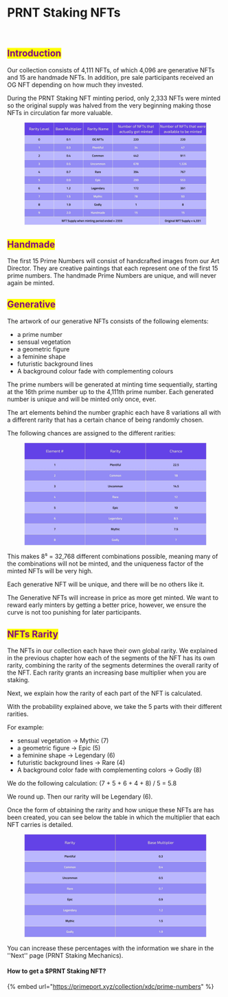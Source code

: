 # PRNT Staking NFTs

<figure><img src="../../../.gitbook/assets/37 HM Prime Numbers.jpg" alt=""><figcaption></figcaption></figure>

## <mark style="color:purple;">Introduction</mark> <a href="#id-7c88" id="id-7c88"></a>

Our collection consists of 4,111 NFTs, of which 4,096 are generative NFTs and 15 are handmade NFTs. In addition, pre sale participants received an OG NFT depending on how much they invested.

During the PRNT Staking NFT minting period, only 2,333 NFTs were minted so the original supply was halved from the very beginning making those NFTs in circulation far more valuable.

<figure><img src="../../../.gitbook/assets/5.jpg" alt=""><figcaption></figcaption></figure>

## <mark style="color:purple;">Handmade</mark> <a href="#a422" id="a422"></a>

The first 15 Prime Numbers will consist of handcrafted images from our Art Director. They are creative paintings that each represent one of the first 15 prime numbers. The handmade Prime Numbers are unique, and will never again be minted.

## <mark style="color:purple;">Generative</mark> <a href="#id-0cde" id="id-0cde"></a>

The artwork of our generative NFTs consists of the following elements:

* a prime number
* sensual vegetation
* a geometric figure
* a feminine shape
* futuristic background lines
* A background colour fade with complementing colours

The prime numbers will be generated at minting time sequentially, starting at the 16th prime number up to the 4,111th prime number. Each generated number is unique and will be minted only once, ever.

The art elements behind the number graphic each have 8 variations all with a different rarity that has a certain chance of being randomly chosen.

The following chances are assigned to the different rarities:

<figure><img src="../../../.gitbook/assets/6.jpg" alt=""><figcaption></figcaption></figure>

This makes 8⁵ = 32,768 different combinations possible, meaning many of the combinations will not be minted, and the uniqueness factor of the minted NFTs will be very high.

Each generative NFT will be unique, and there will be no others like it.

The Generative NFTs will increase in price as more get minted. We want to reward early minters by getting a better price, however, we ensure the curve is not too punishing for later participants.

## <mark style="color:purple;">NFTs Rarity</mark> <a href="#b805" id="b805"></a>

The NFTs in our collection each have their own global rarity. We explained in the previous chapter how each of the segments of the NFT has its own rarity, combining the rarity of the segments determines the overall rarity of the NFT. Each rarity grants an increasing base multiplier when you are staking.

Next, we explain how the rarity of each part of the NFT is calculated.

With the probability explained above, we take the 5 parts with their different rarities.

For example:

* sensual vegetation → Mythic (7)
* a geometric figure → Epic (5)
* a feminine shape → Legendary (6)
* futuristic background lines → Rare (4)
* A background color fade with complementing colors → Godly (8)

We do the following calculation: (7 + 5 + 6 + 4 + 8) / 5 = 5.8

We round up. Then our rarity will be Legendary (6).

Once the form of obtaining the rarity and how unique these NFTs are has been created, you can see below the table in which the multiplier that each NFT carries is detailed.

<figure><img src="../../../.gitbook/assets/7.jpg" alt=""><figcaption></figcaption></figure>

You can increase these percentages with the information we share in the ''Next'' page (PRNT Staking Mechanics).

#### **How to get a $PRNT Staking NFT?**

{% embed url="https://primeport.xyz/collection/xdc/prime-numbers" %}
